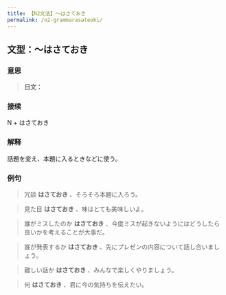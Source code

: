 ```yaml
---
title: 【N2文法】〜はさておき
permalink: /n2-grammarasateoki/
---
```


## 文型：〜はさておき

### 意思

> **日文：**


### 接续

N + はさておき

### 解释

話題を変え、本題に入るときなどに使う。

### 例句

> 冗談 **はさておき** 、そろそろ本題に入ろう。

> 見た目 **はさておき** 、味はとても美味しいよ。

> 誰がミスしたのか **はさておき** 、今度ミスが起きないようにはどうしたら良いかを考えることが大事だ。

> 誰が発表するか **はさておき** 、先にプレゼンの内容について話し合いましょう。

> 難しい話か **はさておき** 、みんなで楽しくやりましょう。

> 何 **はさておき** 、君に今の気持ちを伝えたい。


